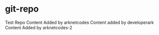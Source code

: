 # git-repo
Test Repo
Content Added by arknetcodes
Content added by developerark
Content Added by arknetcodes-2

